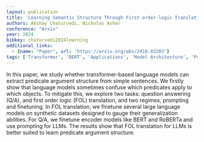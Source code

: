 ```yaml
---
layout: publication
title: 'Learning Semantic Structure Through First-order-logic Translation'
authors: Akshay Chaturvedi, Nicholas Asher
conference: "Arxiv"
year: 2024
bibkey: chaturvedi2024learning
additional_links:
  - {name: "Paper", url: 'https://arxiv.org/abs/2410.03203'}
tags: ['Transformer', 'BERT', 'Applications', 'Model Architecture', 'Prompting', 'Pretraining Methods']
---
```

In this paper, we study whether transformer-based language models can extract
predicate argument structure from simple sentences. We firstly show that
language models sometimes confuse which predicates apply to which objects. To
mitigate this, we explore two tasks: question answering (Q/A), and first order
logic (FOL) translation, and two regimes, prompting and finetuning. In FOL
translation, we finetune several large language models on synthetic datasets
designed to gauge their generalization abilities. For Q/A, we finetune encoder
models like BERT and RoBERTa and use prompting for LLMs. The results show that
FOL translation for LLMs is better suited to learn predicate argument
structure.
